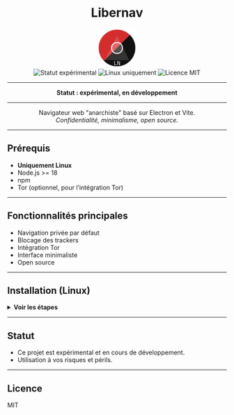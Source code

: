 <h1 align="center">Libernav</h1>

<p align="center">
  <img src="public/libernav-rouge-noir.svg" alt="Libernav logo" width="90" height="90" />
  <br>
  <img src="https://img.shields.io/badge/exp%C3%A9rimental-en%20d%C3%A9veloppement-orange?style=for-the-badge" alt="Statut expérimental" />
  <img src="https://img.shields.io/badge/uniquement--Linux-blue?style=for-the-badge&logo=linux" alt="Linux uniquement" />
  <img src="https://img.shields.io/badge/licence-MIT-green?style=for-the-badge" alt="Licence MIT" />
</p>

---

<p align="center"><b>Statut : expérimental, en développement</b></p>

---

<p align="center">
  Navigateur web "anarchiste" basé sur Electron et Vite.<br>
  <i>Confidentialité, minimalisme, open source.</i>
</p>

---

## Prérequis

- <b>Uniquement Linux</b>
- Node.js >= 18
- npm
- Tor (optionnel, pour l’intégration Tor)

---

## Fonctionnalités principales

- Navigation privée par défaut
- Blocage des trackers
- Intégration Tor
- Interface minimaliste
- Open source

---

## Installation (Linux)

<details>
<summary><b>Voir les étapes</b></summary>

1. <b>Prérequis</b> :
   - Node.js >= 18
   - npm
   - Tor (optionnel, pour l’intégration Tor)

2. <b>Cloner le dépôt</b>

   ```bash
   git clone https://github.com/AnARCHIS12/LIBERNAV
   cd Libernav
   ```

3. <b>Installer les dépendances</b>

   ```bash
   npm install
   ```

4. <b>Démarrer en mode développement</b>

   ```bash
   npm run dev
   ```

</details>

---

## Statut

- Ce projet est expérimental et en cours de développement.
- Utilisation à vos risques et périls.

---

## Licence

MIT
